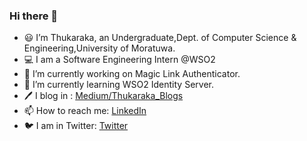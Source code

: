### Hi there 👋


- 😃 I’m Thukaraka, an Undergraduate,Dept. of Computer Science & Engineering,University of Moratuwa.
- 💻 I am a Software Engineering Intern @WSO2
- 🔭 I’m currently working on Magic Link Authenticator.
- 🌱 I’m currently learning WSO2 Identity Server.
- 🖊️ I blog in : [Medium/Thukaraka_Blogs](https://pthukaraka-17.medium.com/)
- 📫 How to reach me: [LinkedIn](https://www.linkedin.com/in/thukaraka-pakeerathan/)
- 🐦 I am in Twitter: [Twitter](https://twitter.com/thukaraka1)

